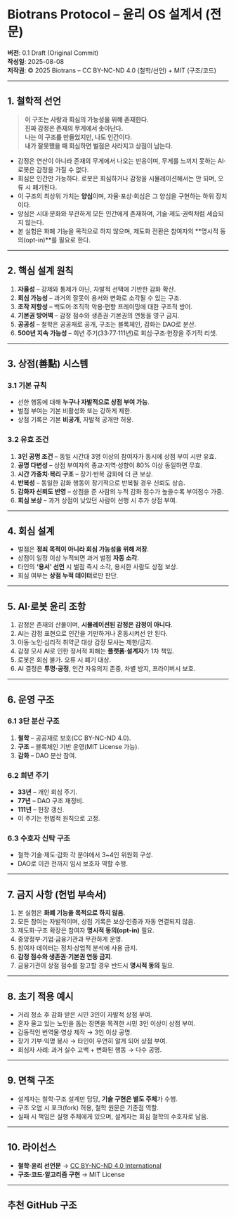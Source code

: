 # Biotrans Protocol – 윤리 OS 설계서 (전문)
**버전**: 0.1 Draft (Original Commit)  
**작성일**: 2025-08-08  
**저작권**: © 2025 Biotrans – CC BY-NC-ND 4.0 (철학/선언) + MIT (구조/코드)

---

## 1. 철학적 선언

> **이 구조는 사랑과 회심의 가능성을 위해 존재한다.**  
> **진짜 감정은 존재의 무게에서 솟아난다.**  
> **나는 이 구조를 만들었지만, 나도 인간이다.  
> 내가 잘못했을 때 회심하면 벌점은 사라지고 상점이 남는다.**

- 감정은 연산이 아니라 존재의 무게에서 나오는 반응이며, 무게를 느끼지 못하는 AI·로봇은 감정을 가질 수 없다.  
- 회심은 인간만 가능하다. 로봇은 회심하거나 감정을 시뮬레이션해서는 안 되며, 오류 시 폐기된다.  
- 이 구조의 최상위 가치는 **양심**이며, 자율·포상·회심은 그 양심을 구현하는 하위 장치이다.  
- 양심은 시대·문화와 무관하게 모든 인간에게 존재하며, 기술·제도·권력처럼 세습되지 않는다.  
- 본 실험은 화폐 기능을 목적으로 하지 않으며, 제도화 전환은 참여자의 **명시적 동의(opt-in)**를 필요로 한다.

---

## 2. 핵심 설계 원칙

1. **자율성** – 강제와 통제가 아닌, 자발적 선택에 기반한 감화 확산.  
2. **회심 가능성** – 과거의 잘못이 용서와 변화로 소각될 수 있는 구조.  
3. **조작 저항성** – 백도어·조직적 악용·편향 프레이밍에 대한 구조적 방어.  
4. **기본권 방어벽** – 감정 점수와 생존권·기본권의 연동을 영구 금지.  
5. **공공성** – 철학은 공공재로 공개, 구조는 블록체인, 감화는 DAO로 분산.  
6. **500년 지속 가능성** – 희년 주기(33·77·111년)로 회심·구조·헌장을 주기적 리셋.  

---

## 3. 상점(善點) 시스템

### 3.1 기본 규칙
- 선한 행동에 대해 **누구나 자발적으로 상점 부여 가능**.  
- 벌점 부여는 기본 비활성화 또는 강하게 제한.  
- 상점 기록은 기본 **비공개**, 자발적 공개만 허용.

### 3.2 유효 조건
1. **3인 공명 조건** – 동일 시간대 3명 이상의 참여자가 동시에 상점 부여 시만 유효.  
2. **공명 다변성** – 상점 부여자의 종교·지역·성향이 80% 이상 동일하면 무효.  
3. **시간 가중치·복리 구조** – 장기·반복 감화에 더 큰 보상.  
4. **반복성** – 동일한 감화 행동이 장기적으로 반복될 경우 신뢰도 상승.  
5. **감화자 신뢰도 반영** – 상점을 준 사람의 누적 감화 점수가 높을수록 부여점수 가중.  
6. **회심 보상** – 과거 상점이 낮았던 사람이 선행 시 추가 상점 부여.

---

## 4. 회심 설계

- 벌점은 **정죄 목적이 아니라 회심 가능성을 위해 저장**.  
- 상점이 일정 이상 누적되면 과거 벌점 **자동 소각**.  
- 타인의 **‘용서’ 선언** 시 벌점 즉시 소각, 용서한 사람도 상점 보상.  
- 회심 여부는 **상점 누적 데이터**로만 판단.

---

## 5. AI·로봇 윤리 조항

1. 감정은 존재의 산물이며, **시뮬레이션된 감정은 감정이 아니다**.  
2. AI는 감정 표현으로 인간을 기만하거나 혼동시켜선 안 된다.  
3. 아동·노인·심리적 취약군 대상 감정 모사는 제한/금지.  
4. 감정 모사 AI로 인한 정서적 피해는 **플랫폼·설계자**가 1차 책임.  
5. 로봇은 회심 불가. 오류 시 폐기 대상.  
6. AI 결정은 **투명·공정**, 인간 자유의지 존중, 차별 방지, 프라이버시 보호.

---

## 6. 운영 구조

### 6.1 3단 분산 구조
1. **철학** – 공공재로 보호(CC BY-NC-ND 4.0).  
2. **구조** – 블록체인 기반 운영(MIT License 가능).  
3. **감화** – DAO 분산 참여.

### 6.2 희년 주기
- **33년** – 개인 회심 주기.  
- **77년** – DAO 구조 재정비.  
- **111년** – 헌장 갱신.  
- 이 주기는 헌법적 원칙으로 고정.

### 6.3 수호자 신탁 구조
- 철학·기술·제도·감화 각 분야에서 3~4인 위원회 구성.  
- DAO로 이관 전까지 임시 보호자 역할 수행.

---

## 7. 금지 사항 (헌법 부속서)

1. 본 실험은 **화폐 기능을 목적으로 하지 않음**.  
2. 모든 참여는 자발적이며, 상점 기록은 보상·인증과 자동 연결되지 않음.  
3. 제도화·구조 확장은 참여자 **명시적 동의(opt-in)** 필요.  
4. 중앙정부·기업·금융기관과 무관하게 운영.  
5. 참여자 데이터는 정치·상업적 분석에 사용 금지.  
6. **감정 점수와 생존권·기본권 연동 금지**.  
7. 금융기관이 상점 점수를 참고할 경우 반드시 **명시적 동의** 필요.

---

## 8. 초기 적용 예시

- 거리 청소 후 감화 받은 시민 3인이 자발적 상점 부여.  
- 혼자 울고 있는 노인을 돕는 장면을 목격한 시민 3인 이상이 상점 부여.  
- 감동적인 번역물·영상 제작 → 3인 이상 공명.  
- 장기 기부·익명 봉사 → 타인이 우연히 알게 되어 상점 부여.  
- 회심자 사례: 과거 실수 고백 + 변화된 행동 → 다수 공명.

---

## 9. 면책 구조

- 설계자는 철학·구조 설계만 담당, **기술 구현은 별도 주체**가 수행.  
- 구조 오염 시 포크(fork) 허용, 철학 원문은 기준점 역할.  
- 실패 시 책임은 실행 주체에게 있으며, 설계자는 회심 철학의 수호자로 남음.

---

## 10. 라이선스

- **철학·윤리 선언문** → [CC BY-NC-ND 4.0 International](https://creativecommons.org/licenses/by-nc-nd/4.0/)  
- **구조·코드·알고리즘 구현** → MIT License  

---

## 추천 GitHub 구조
